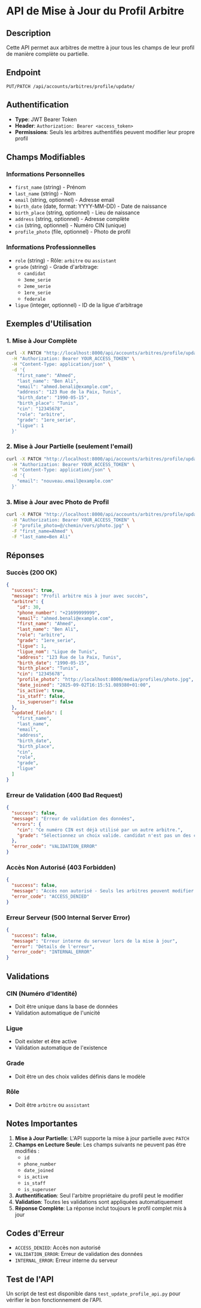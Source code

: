 # API de Mise à Jour du Profil Arbitre

## Description
Cette API permet aux arbitres de mettre à jour tous les champs de leur profil de manière complète ou partielle.

## Endpoint
```
PUT/PATCH /api/accounts/arbitres/profile/update/
```

## Authentification
- **Type**: JWT Bearer Token
- **Header**: `Authorization: Bearer <access_token>`
- **Permissions**: Seuls les arbitres authentifiés peuvent modifier leur propre profil

## Champs Modifiables

### Informations Personnelles
- `first_name` (string) - Prénom
- `last_name` (string) - Nom
- `email` (string, optionnel) - Adresse email
- `birth_date` (date, format: YYYY-MM-DD) - Date de naissance
- `birth_place` (string, optionnel) - Lieu de naissance
- `address` (string, optionnel) - Adresse complète
- `cin` (string, optionnel) - Numéro CIN (unique)
- `profile_photo` (file, optionnel) - Photo de profil

### Informations Professionnelles
- `role` (string) - Rôle: `arbitre` ou `assistant`
- `grade` (string) - Grade d'arbitrage:
  - `candidat`
  - `3eme_serie`
  - `2eme_serie`
  - `1ere_serie`
  - `federale`
- `ligue` (integer, optionnel) - ID de la ligue d'arbitrage

## Exemples d'Utilisation

### 1. Mise à Jour Complète
```bash
curl -X PATCH "http://localhost:8000/api/accounts/arbitres/profile/update/" \
  -H "Authorization: Bearer YOUR_ACCESS_TOKEN" \
  -H "Content-Type: application/json" \
  -d '{
    "first_name": "Ahmed",
    "last_name": "Ben Ali",
    "email": "ahmed.benali@example.com",
    "address": "123 Rue de la Paix, Tunis",
    "birth_date": "1990-05-15",
    "birth_place": "Tunis",
    "cin": "12345678",
    "role": "arbitre",
    "grade": "1ere_serie",
    "ligue": 1
  }'
```

### 2. Mise à Jour Partielle (seulement l'email)
```bash
curl -X PATCH "http://localhost:8000/api/accounts/arbitres/profile/update/" \
  -H "Authorization: Bearer YOUR_ACCESS_TOKEN" \
  -H "Content-Type: application/json" \
  -d '{
    "email": "nouveau.email@example.com"
  }'
```

### 3. Mise à Jour avec Photo de Profil
```bash
curl -X PATCH "http://localhost:8000/api/accounts/arbitres/profile/update/" \
  -H "Authorization: Bearer YOUR_ACCESS_TOKEN" \
  -F "profile_photo=@/chemin/vers/photo.jpg" \
  -F "first_name=Ahmed" \
  -F "last_name=Ben Ali"
```

## Réponses

### Succès (200 OK)
```json
{
  "success": true,
  "message": "Profil arbitre mis à jour avec succès",
  "arbitre": {
    "id": 30,
    "phone_number": "+21699999999",
    "email": "ahmed.benali@example.com",
    "first_name": "Ahmed",
    "last_name": "Ben Ali",
    "role": "arbitre",
    "grade": "1ere_serie",
    "ligue": 1,
    "ligue_nom": "Ligue de Tunis",
    "address": "123 Rue de la Paix, Tunis",
    "birth_date": "1990-05-15",
    "birth_place": "Tunis",
    "cin": "12345678",
    "profile_photo": "http://localhost:8000/media/profiles/photo.jpg",
    "date_joined": "2025-09-02T16:15:51.089380+01:00",
    "is_active": true,
    "is_staff": false,
    "is_superuser": false
  },
  "updated_fields": [
    "first_name",
    "last_name",
    "email",
    "address",
    "birth_date",
    "birth_place",
    "cin",
    "role",
    "grade",
    "ligue"
  ]
}
```

### Erreur de Validation (400 Bad Request)
```json
{
  "success": false,
  "message": "Erreur de validation des données",
  "errors": {
    "cin": "Ce numéro CIN est déjà utilisé par un autre arbitre.",
    "grade": "Sélectionnez un choix valide. candidat n'est pas un des choix disponibles."
  },
  "error_code": "VALIDATION_ERROR"
}
```

### Accès Non Autorisé (403 Forbidden)
```json
{
  "success": false,
  "message": "Accès non autorisé - Seuls les arbitres peuvent modifier leur profil",
  "error_code": "ACCESS_DENIED"
}
```

### Erreur Serveur (500 Internal Server Error)
```json
{
  "success": false,
  "message": "Erreur interne du serveur lors de la mise à jour",
  "error": "Détails de l'erreur",
  "error_code": "INTERNAL_ERROR"
}
```

## Validations

### CIN (Numéro d'Identité)
- Doit être unique dans la base de données
- Validation automatique de l'unicité

### Ligue
- Doit exister et être active
- Validation automatique de l'existence

### Grade
- Doit être un des choix valides définis dans le modèle

### Rôle
- Doit être `arbitre` ou `assistant`

## Notes Importantes

1. **Mise à Jour Partielle**: L'API supporte la mise à jour partielle avec `PATCH`
2. **Champs en Lecture Seule**: Les champs suivants ne peuvent pas être modifiés :
   - `id`
   - `phone_number`
   - `date_joined`
   - `is_active`
   - `is_staff`
   - `is_superuser`
3. **Authentification**: Seul l'arbitre propriétaire du profil peut le modifier
4. **Validation**: Toutes les validations sont appliquées automatiquement
5. **Réponse Complète**: La réponse inclut toujours le profil complet mis à jour

## Codes d'Erreur

- `ACCESS_DENIED`: Accès non autorisé
- `VALIDATION_ERROR`: Erreur de validation des données
- `INTERNAL_ERROR`: Erreur interne du serveur

## Test de l'API

Un script de test est disponible dans `test_update_profile_api.py` pour vérifier le bon fonctionnement de l'API.








